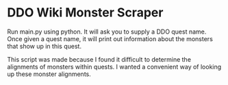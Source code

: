 # DDO Wiki Monster Scraper

Run main.py using python.
It will ask you to supply a DDO quest name.
Once given a quest name, it will print out information about the monsters that show up in this quest.

This script was made because I found it difficult to determine the alignments of monsters within quests. I wanted a convenient way of looking up these monster alignments.